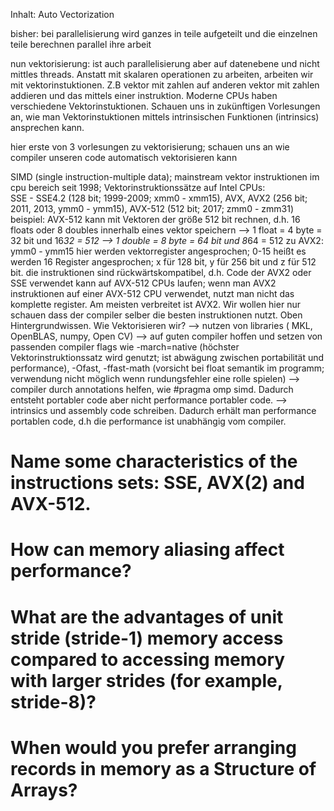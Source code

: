 Inhalt: Auto Vectorization

bisher: bei parallelisierung wird ganzes in teile aufgeteilt und die einzelnen teile berechnen parallel ihre arbeit

nun vektorisierung: ist auch parallelisierung aber auf datenebene und nicht mittles threads. Anstatt mit skalaren operationen zu arbeiten, arbeiten wir mit vektorinstuktionen. Z.B vektor mit zahlen auf anderen vektor mit zahlen addieren und das mittels einer instruktion. Moderne CPUs haben verschiedene Vektorinstuktionen. Schauen uns in zukünftigen Vorlesungen an, wie man Vektorinstuktionen mittels intrinsischen Funktionen (intrinsics) ansprechen kann.

hier erste von 3 vorlesungen zu vektorisierung; schauen uns an wie compiler unseren code automatisch vektorisieren kann

SIMD (single instruction-multiple data);
mainstream vektor instruktionen im cpu bereich seit 1998;
Vektorinstruktionssätze auf Intel CPUs:   
    SSE - SSE4.2 (128 bit; 1999-2009; xmm0 - xmm15), AVX, AVX2 (256 bit; 2011, 2013, ymm0 - ymm15), AVX-512 (512 bit; 2017; zmm0 - zmm31)
    beispiel:
    AVX-512 kann mit Vektoren der größe 512 bit rechnen, d.h. 16 floats oder 8 doubles innerhalb eines vektor speichern
        --> 1 float = 4 byte = 32 bit und 16*32 = 512
        --> 1 double = 8 byte = 64 bit und 8*64 = 512
    zu AVX2: ymm0 - ymm15 hier werden vektorregister angesprochen; 0-15 heißt es werden 16 Register angesprochen; x für 128 bit, y für 256 bit und z für 512 bit.
    die instruktionen sind rückwärtskompatibel, d.h. Code der AVX2 oder SSE verwendet kann auf AVX-512 CPUs laufen; wenn man AVX2 instruktionen auf einer AVX-512 CPU verwendet, nutzt man nicht das komplette register.
    Am meisten verbreitet ist AVX2.
Wir wollen hier nur schauen dass der compiler selber die besten instruktionen nutzt. Oben Hintergrundwissen.
Wie Vektorisieren wir?
    --> nutzen von libraries ( MKL, OpenBLAS, numpy, Open CV)
    --> auf guten compiler hoffen und setzen von passenden compiler flags wie
        -march=native (höchster Vektorinstruktionssatz wird genutzt; ist abwägung zwischen portabilität und performance),
        -Ofast, -ffast-math (vorsicht bei float semantik im programm; verwendung nicht möglich wenn rundungsfehler eine rolle spielen)
    --> compiler durch annotations helfen, wie #pragma omp simd. Dadurch entsteht portabler code aber nicht performance portabler code.
    --> intrinsics und assembly code schreiben. Dadurch erhält man performance portablen code, d.h die performance ist unabhängig vom compiler.









# Name some characteristics of the instructions sets: SSE, AVX(2) and AVX-512.


# How can memory aliasing affect performance?


# What are the advantages of unit stride (stride-1) memory access compared to accessing memory with larger strides (for example, stride-8)?


# When would you prefer arranging records in memory as a Structure of Arrays?
